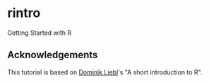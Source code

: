 # rintro
Getting Started with R

## Acknowledgements

This tutorial is based on [Dominik Liebl](https://github.com/lidom)'s "A short introduction to R".
